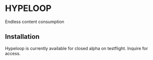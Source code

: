 # HYPELOOP

Endless content consumption

## Installation

Hypeloop is currently available for closed alpha on testflight.
Inquire for access.